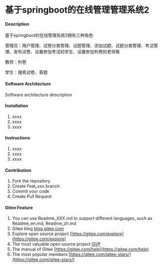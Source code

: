 # 基于springboot的在线管理管理系统2

#### Description
基于springboot的在线管理系统2拥有三种角色

管理员：用户管理、试卷分类管理、试题管理、添加试题、试题分类管理、考试管理、发布试卷、设置参加考试的学生、设置参加判卷的老师等

教师：判卷

学生：搜索试卷、答题

#### Software Architecture
Software architecture description

#### Installation

1.  xxxx
2.  xxxx
3.  xxxx

#### Instructions

1.  xxxx
2.  xxxx
3.  xxxx

#### Contribution

1.  Fork the repository
2.  Create Feat_xxx branch
3.  Commit your code
4.  Create Pull Request


#### Gitee Feature

1.  You can use Readme\_XXX.md to support different languages, such as Readme\_en.md, Readme\_zh.md
2.  Gitee blog [blog.gitee.com](https://blog.gitee.com)
3.  Explore open source project [https://gitee.com/explore](https://gitee.com/explore)
4.  The most valuable open source project [GVP](https://gitee.com/gvp)
5.  The manual of Gitee [https://gitee.com/help](https://gitee.com/help)
6.  The most popular members  [https://gitee.com/gitee-stars/](https://gitee.com/gitee-stars/)

